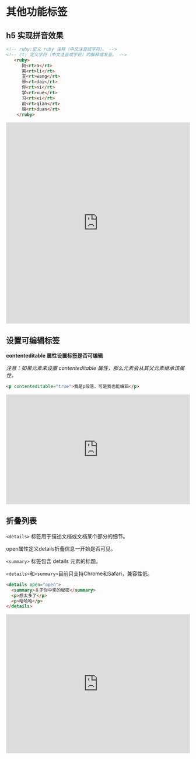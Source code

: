 # 其他功能标签

## h5 实现拼音效果

```html
<!-- ruby:定义 ruby 注释（中文注音或字符）。 -->
<!-- rt: 定义字符（中文注音或字符）的解释或发音。 -->
   <ruby>
      阿<rt>a</rt>
      离<rt>li</rt>
      王<rt>wang</rt>
      带<rt>dai</rt>
      你<rt>ni</rt>
      学<rt>xue</rt>
      习<rt>xi</rt>
      前<rt>qian</rt>
      端<rt>duan</rt>
    </ruby>
```

<iframe height="550" style="width: 100%;" scrolling="no" title="html实现拼音效果" src="https://codepen.io/347830076/embed/bGpWRdp?height=265&theme-id=dark&default-tab=html,result" frameborder="no" loading="lazy" allowtransparency="true" allowfullscreen="true">
  See the Pen <a href='https://codepen.io/347830076/pen/bGpWRdp'>html实现拼音效果</a> by cylyiou
  (<a href='https://codepen.io/347830076'>@347830076</a>) on <a href='https://codepen.io'>CodePen</a>.
</iframe>

## 设置可编辑标签

**contenteditable 属性设置标签是否可编辑**

_注意：如果元素未设置 contenteditable 属性，那么元素会从其父元素继承该属性。_

```html
<p contenteditable="true">我是p段落，可是我也能编辑</p>
```
<iframe height="300" style="width: 100%;" scrolling="no" title="html 设置可编辑标签" src="https://codepen.io/347830076/embed/KKzmqMm?height=265&theme-id=dark&default-tab=html,result" frameborder="no" loading="lazy" allowtransparency="true" allowfullscreen="true">
  See the Pen <a href='https://codepen.io/347830076/pen/KKzmqMm'>html 设置可编辑标签</a> by cylyiou
  (<a href='https://codepen.io/347830076'>@347830076</a>) on <a href='https://codepen.io'>CodePen</a>.
</iframe>

## 折叠列表

`<details>` 标签用于描述文档或文档某个部分的细节。

open属性定义details折叠信息一开始是否可见。

`<summary>` 标签包含 details 元素的标题。

`<details>`和`<summary>`目前只支持Chrome和Safari，兼容性低。 

```html
<details open="open">
  <summary>关于你中奖的秘密</summary>
  <p>想太多了</p>
  <p>哈哈哈</p>
</details>
```

<iframe height="380" style="width: 100%;" scrolling="no" title="QWNvgdp" src="https://codepen.io/347830076/embed/QWNvgdp?height=265&theme-id=dark&default-tab=html,result" frameborder="no" loading="lazy" allowtransparency="true" allowfullscreen="true">
  See the Pen <a href='https://codepen.io/347830076/pen/QWNvgdp'>QWNvgdp</a> by cylyiou
  (<a href='https://codepen.io/347830076'>@347830076</a>) on <a href='https://codepen.io'>CodePen</a>.
</iframe>